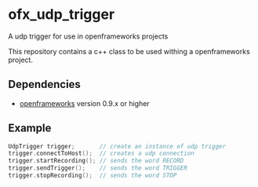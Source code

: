 # ofx_udp_trigger
A udp trigger for use in openframeworks projects

This repository contains a c++ class to be used withing a openframeworks project.

## Dependencies
* [openframeworks](https://openframeworks.cc) version 0.9.x or higher

## Example

```CPP
UdpTrigger trigger;       // create an instance of udp trigger
trigger.connectToHost();  // creates a udp connection
trigger.startRecording(); // sends the word RECORD
trigger.sendTrigger();    // sends the word TRIGGER
trigger.stopRecording();  // sends the word STOP
```
